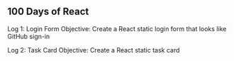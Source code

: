100 Days of React
---

Log 1: Login Form
Objective: Create a React static login form that looks like GitHub sign-in

Log 2: Task Card
Objective: Create a React static task card
